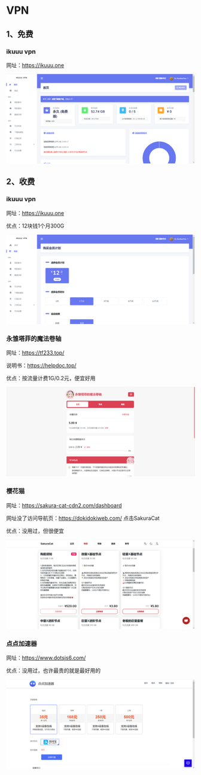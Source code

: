 # VPN

## 1、免费

### ikuuu vpn

网址：https://ikuuu.one

<img src='./images/21/01.png'>

## 2、收费

### ikuuu vpn

网址：https://ikuuu.one

优点：12块钱1个月300G

<img src='./images/21/02.png'>

### 永雏塔菲的魔法卷轴

网址：https://tf233.top/

说明书：https://helpdoc.top/

优点：按流量计费1G/0.2元，便宜好用

<img src='./images/21/03.png'>

### 樱花猫

网址：https://sakura-cat-cdn2.com/dashboard

网址没了访问导航页：https://dokidokiweb.com/	点击SakuraCat

优点：没用过，但很便宜

<img src='./images/21/04.png'>

### 点点加速器

网址：https://www.dotsjs6.com/

优点：没用过，也许最贵的就是最好用的

<img src='./images/21/05.png'>